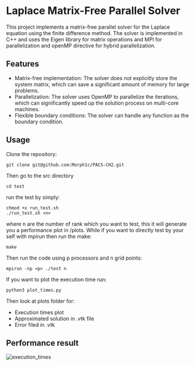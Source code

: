 # Laplace Matrix-Free Parallel Solver

This project implements a matrix-free parallel solver for the Laplace equation using the finite difference method. The solver is implemented in C++ and uses the Eigen library for matrix operations and MPI for parallelization and openMP directive for hybrid parallelization.

## Features

- Matrix-free implementation: The solver does not explicitly store the system matrix, which can save a significant amount of memory for large problems.
- Parallelization: The solver uses OpenMP to parallelize the iterations, which can significantly speed up the solution process on multi-core machines.
- Flexible boundary conditions: The solver can handle any function as the boundary condition.

## Usage
Clone the repository:
```shell
git clone git@github.com:Morph1c/PACS-CH2.git 
```
Then go to the src directory
```shell
cd test
```
run the test by simply:
```shell
chmod +x run_test.sh
./run_test.sh <n> 
```
where n are the number of rank which you want to test, this it will generate you a performance plot in /plots. While if you want to directly test by your self with mpirun then run the make:
```shell
make 
```
Then run the code using p processors and n grid points:
```shell
mpirun -np <p> ./test n
```
If you want to plot the execution time run:
```shell
python3 plot_times.py
```
Then look at plots folder for:

- Execution times plot
- Approximated solution in .vtk file
- Error filed in .vtk

## Performance result
![execution_times](https://github.com/Morph1c/PACS-CH3/assets/56799376/cd3567e0-6dba-436c-8d74-9534dabac8be)

